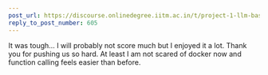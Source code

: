 ```yaml
---
post_url: https://discourse.onlinedegree.iitm.ac.in/t/project-1-llm-based-automation-agent-discussion-thread-tds-jan-2025/164277/606
reply_to_post_number: 605
---
```

It was tough… I will probably not score much but I enjoyed it a lot. Thank you for pushing us so hard. At least I am not scared of docker now and function calling feels easier than before.